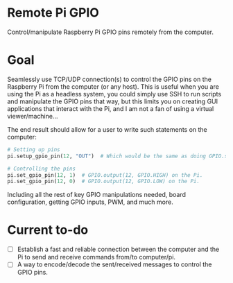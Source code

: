 # Remote Pi GPIO

Control/manipulate Raspberry Pi GPIO pins remotely from the computer.

# Goal

Seamlessly use TCP/UDP connection(s) to control the GPIO pins on the Raspberry Pi from the computer (or any host). This is useful when you are using the Pi as a headless system, you could simply use SSH to run scripts and manipulate the GPIO pins that way, but this limits you on creating GUI applications that interact with the Pi, and I am not a fan of using a virtual viewer/machine...

The end result should allow for a user to write such statements on the computer:

```python
# Setting up pins
pi.setup_gpio_pin(12, "OUT")  # Which would be the same as doing GPIO.setup(12, GPIO.OUT) on the Pi.

# Controlling the pins
pi.set_gpio_pin(12, 1)  # GPIO.output(12, GPIO.HIGH) on the Pi.
pi.set_gpio_pin(12, 0)  # GPIO.output(12, GPIO.LOW) on the Pi.
```

Including all the rest of key GPIO manipulations needed, board configuration, getting GPIO inputs, PWM, and much more.


# Current to-do

- [ ] Establish a fast and reliable connection between the computer and the Pi to send and receive commands from/to computer/pi.
- [ ] A way to encode/decode the sent/received messages to control the GPIO pins.